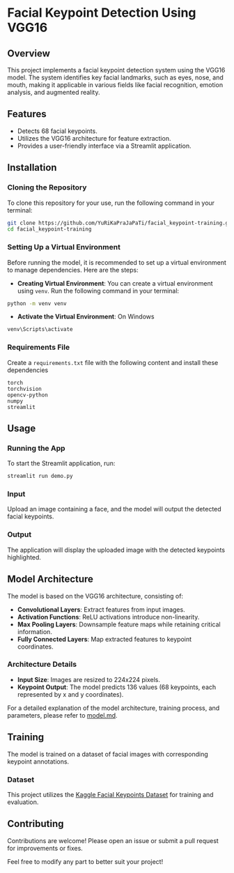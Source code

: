 
# Facial Keypoint Detection Using VGG16

## Overview
This project implements a facial keypoint detection system using the VGG16 model. The system identifies key facial landmarks, such as eyes, nose, and mouth, making it applicable in various fields like facial recognition, emotion analysis, and augmented reality.

## Features
- Detects 68 facial keypoints.
- Utilizes the VGG16 architecture for feature extraction.
- Provides a user-friendly interface via a Streamlit application.

## Installation
### Cloning the Repository
To clone this repository for your use, run the following command in your terminal:

```bash
git clone https://github.com/YuRiKaPraJaPaTi/facial_keypoint-training.git
cd facial_keypoint-training
```

### Setting Up a Virtual Environment

Before running the model, it is recommended to set up a virtual environment to manage dependencies. Here are the steps:
- **Creating Virtual Environment**:
You can create a virtual environment using `venv`. Run the following command in your terminal:

```bash
python -m venv venv
```
- **Activate the Virtual Environment**:
On Windows
```bash
venv\Scripts\activate
```



### Requirements File
Create a `requirements.txt` file with the following content and install these dependencies

```
torch
torchvision
opencv-python
numpy
streamlit
```

## Usage

### Running the App
To start the Streamlit application, run:

```bash
streamlit run demo.py
```

### Input
Upload an image containing a face, and the model will output the detected facial keypoints.

### Output
The application will display the uploaded image with the detected keypoints highlighted.

## Model Architecture
The model is based on the VGG16 architecture, consisting of:
- **Convolutional Layers**: Extract features from input images.
- **Activation Functions**: ReLU activations introduce non-linearity.
- **Max Pooling Layers**: Downsample feature maps while retaining critical information.
- **Fully Connected Layers**: Map extracted features to keypoint coordinates.

### Architecture Details
- **Input Size**: Images are resized to 224x224 pixels.
- **Keypoint Output**: The model predicts 136 values (68 keypoints, each represented by x and y coordinates).

For a detailed explanation of the model architecture, training process, and parameters, please refer to [model.md](docs/model.md).
## Training
The model is trained on a dataset of facial images with corresponding keypoint annotations.

### Dataset
This project utilizes the [Kaggle Facial Keypoints Dataset](https://www.kaggle.com/c/facial-keypoints-detection/data) for training and evaluation.

## Contributing
Contributions are welcome! Please open an issue or submit a pull request for improvements or fixes.





Feel free to modify any part to better suit your project!


